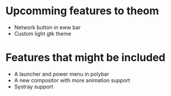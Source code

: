 # Upcomming features to theom

- Network button in eww bar
- Custom light gtk theme

# Features that might be included

- A launcher and power menu in polybar
- A new compositor with more animation support
- Systray support

